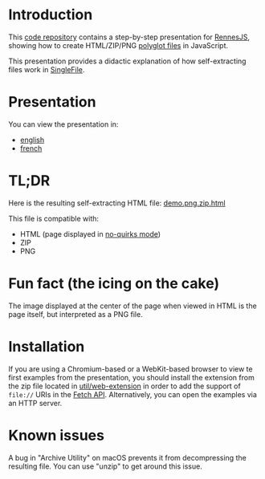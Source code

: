 # Introduction

This [code repository](https://github.com/gildas-lormeau/Polyglot-HTML-ZIP-PNG/) contains a step-by-step presentation for [RennesJS](https://www.meetup.com/fr-FR/RennesJS), showing how to create HTML/ZIP/PNG [polyglot files](https://en.wikipedia.org/wiki/Polyglot_(computing)) in JavaScript.

This presentation provides a didactic explanation of how self-extracting files work in [SingleFile](https://github.com/gildas-lormeau/SingleFile).

# Presentation

You can view the presentation in:
 - [english](https://gildas-lormeau.github.io/Polyglot-HTML-ZIP-PNG/en-EN/)
 - [french](https://gildas-lormeau.github.io/Polyglot-HTML-ZIP-PNG/fr-FR/)

# TL;DR
 
Here is the resulting self-extracting HTML file: [demo.png.zip.html](https://github.com/gildas-lormeau/Polyglot-HTML-ZIP-PNG/raw/main/demo.png.zip.html)

This file is compatible with: 
 - HTML (page displayed in [no-quirks mode](https://dom.spec.whatwg.org/#concept-document-no-quirks))
 - ZIP
- PNG

# Fun fact (the icing on the cake)

The image displayed at the center of the page when viewed in HTML is the page itself, but interpreted as a PNG file.

# Installation

If you are using a Chromium-based or a WebKit-based browser to view te first examples from the presentation, you should install the extension from the zip file located in [util/web-extension](https://github.com/gildas-lormeau/Polyglot-HTML-ZIP-PNG/tree/main/util/web-extension) in order to add the support of `file://` URIs in the [Fetch API](https://developer.mozilla.org/en-US/docs/Web/API/Fetch_API). Alternatively, you can open the examples via an HTTP server.

# Known issues

A bug in "Archive Utility" on macOS prevents it from decompressing the resulting file. You can use "unzip" to get around this issue.
